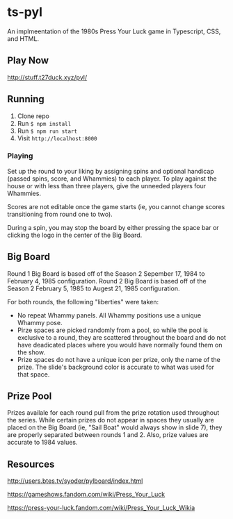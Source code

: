 # ts-pyl

An implmeentation of the 1980s Press Your Luck game in Typescript, CSS, and HTML.

## Play Now

http://stuff.t27duck.xyz/pyl/

## Running

1. Clone repo
2. Run `$ npm install`
3. Run `$ npm run start`
4. Visit `http://localhost:8000`

### Playing

Set up the round to your liking by assigning spins and optional handicap (passed spins, score, and Whammies) to each player. To play against the house or with less than three players, give the unneeded players four Whammies.

Scores are not editable once the game starts (ie, you cannot change scores transitioning from round one to two).

During a spin, you may stop the board by either pressing the space bar or clicking the logo in the center of the Big Board.

## Big Board

Round 1 Big Board is based off of the Season 2 Sepember 17, 1984 to February 4, 1985 configuration. Round 2 Big Board is based off of the Season 2 February 5, 1985 to Augest 21, 1985 configuration.

For both rounds, the following "liberties" were taken:

- No repeat Whammy panels. All Whammy positions use a unique Whammy pose.
- Pirze spaces are picked randomly from a pool, so while the pool is exclusive to a round, they are scattered throughout the board and do not have deadicated places where you would have normally found them on the show.
- Prize spaces do not have a unique icon per prize, only the name of the prize. The slide's background color is accurate to what was used for that space.

## Prize Pool

Prizes availale for each round pull from the prize rotation used throughout the series. While certain prizes do not appear in spaces they usually are placed on the Big Board (ie, "Sail Boat" would always show in slide 7), they are properly separated between rounds 1 and 2. Also, prize values are accurate to 1984 values.


## Resources

http://users.btes.tv/syoder/pylboard/index.html

https://gameshows.fandom.com/wiki/Press_Your_Luck

https://press-your-luck.fandom.com/wiki/Press_Your_Luck_Wikia
